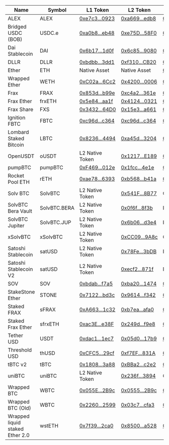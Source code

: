 | Name                            | Symbol       | L1 Token                                                                                 | L2 Token                                                                                       | Bridge L1                                                                                | Bridge L2                                                                                      |
| ------------------------------- | ------------ | ---------------------------------------------------------------------------------------- | ---------------------------------------------------------------------------------------------- | ---------------------------------------------------------------------------------------- | ---------------------------------------------------------------------------------------------- |
| ALEX                            | ALEX         | [0xe7c3...0923](https://etherscan.io/address/0xe7c3755482d0da522678af05945062d4427e0923) | [0xa669...edb8](https://explorer.gobob.xyz/address/0xa669e059fdcbdfc532a2edd658eb2922799eedb8) | [0x3F6c...1f7](https://etherscan.io/address/0x3F6cE1b36e5120BBc59D0cFe8A5aC8b6464ac1f7)  | [0x4200...0010](https://explorer.gobob.xyz/address/0x4200000000000000000000000000000000000010) |
| Bridged USDC (BOB)              | USDC.e       | [0xa0b8...eb48](https://etherscan.io/address/0xa0b86991c6218b36c1d19d4a2e9eb0ce3606eb48) | [0xe75D...58F0](https://explorer.gobob.xyz/address/0xe75D0fB2C24A55cA1e3F96781a2bCC7bdba058F0) | [0x450D...aCBb](https://etherscan.io/address/0x450D55a4B4136805B0e5A6BB59377c71FC4FaCBb) | [0xe497...cE90](https://explorer.gobob.xyz/address/0xe497788F8Fcc30B773C9A181a0FFE2e60645cE90) |
| Dai Stablecoin                  | DAI          | [0x6b17...1d0f](https://etherscan.io/address/0x6b175474e89094c44da98b954eedeac495271d0f) | [0x6c85...9080](https://explorer.gobob.xyz/address/0x6c851f501a3f24e29a8e39a29591cddf09369080) | [0x3F6c...1f7](https://etherscan.io/address/0x3F6cE1b36e5120BBc59D0cFe8A5aC8b6464ac1f7)  | [0x4200...0010](https://explorer.gobob.xyz/address/0x4200000000000000000000000000000000000010) |
| DLLR                            | DLLR         | [0xbdbb...3dd1](https://etherscan.io/address/0xbdbb63f938c8961af31ead3deba5c96e6a323dd1) | [0xf310...CB20](https://explorer.gobob.xyz/address/0xf3107eEC1e6F067552C035FD87199e1A5169CB20) | [0x3F6c...1f7](https://etherscan.io/address/0x3F6cE1b36e5120BBc59D0cFe8A5aC8b6464ac1f7)  | [0x4200...0010](https://explorer.gobob.xyz/address/0x4200000000000000000000000000000000000010) |
| Ether                           | ETH          | Native Asset                                                                             | Native Asset                                                                                   | [0x3F6c...1f7](https://etherscan.io/address/0x3F6cE1b36e5120BBc59D0cFe8A5aC8b6464ac1f7)  | [0x4200...0010](https://explorer.gobob.xyz/address/0x4200000000000000000000000000000000000010) |
| Wrapped Ether                   | WETH         | [0xC02a...6Cc2](https://etherscan.io/address/0xc02aaa39b223fe8d0a0e5c4f27ead9083c756cc2) | [0x4200...0006](https://explorer.gobob.xyz/token/0x4200000000000000000000000000000000000006)   | [0x3F6c...1f7](https://etherscan.io/address/0x3F6cE1b36e5120BBc59D0cFe8A5aC8b6464ac1f7)  | [0x4200...0010](https://explorer.gobob.xyz/address/0x4200000000000000000000000000000000000010) |
| Frax                            | FRAX         | [0x853d...b99e](https://etherscan.io/address/0x853d955aCEf822Db058eb8505911ED77F175b99e) | [0xc4a2...361e](https://explorer.gobob.xyz/address/0xc4a20a608616f18aa631316eeda9fb62d089361e) | [0x3F6c...1f7](https://etherscan.io/address/0x3F6cE1b36e5120BBc59D0cFe8A5aC8b6464ac1f7)  | [0x4200...0010](https://explorer.gobob.xyz/address/0x4200000000000000000000000000000000000010) |
| Frax Ether                      | frxETH       | [0x5e84...aa1f](https://etherscan.io/address/0x5e8422345238f34275888049021821e8e08caa1f) | [0x4124...0321](https://explorer.gobob.xyz/address/0x4124CBBDE250a1a4bF94740491E79AB6a2eC0321) | [0x3F6c...1f7](https://etherscan.io/address/0x3F6cE1b36e5120BBc59D0cFe8A5aC8b6464ac1f7)  | [0x4200...0010](https://explorer.gobob.xyz/address/0x4200000000000000000000000000000000000010) |
| Frax Share                      | FXS          | [0x3432...64D0](https://etherscan.io/address/0x3432B6A60D23Ca0dFCa7761B7ab56459D9C964D0) | [0x15e3...a661](https://explorer.gobob.xyz/address/0x15e35b19ad29c512103eaabb55154ef0ee6ca661) | [0x3F6c...1f7](https://etherscan.io/address/0x3F6cE1b36e5120BBc59D0cFe8A5aC8b6464ac1f7)  | [0x4200...0010](https://explorer.gobob.xyz/address/0x4200000000000000000000000000000000000010) |
| Ignition FBTC                   | FBTC         | [0xc96d...c364](https://etherscan.io/address/0xc96de26018a54d51c097160568752c4e3bd6c364) | [0xc96d...c364](https://explorer.gobob.xyz/address/0xC96dE26018A54D51c097160568752c4E3BD6C364) | [0x3F6c...1f7](https://etherscan.io/address/0x3F6cE1b36e5120BBc59D0cFe8A5aC8b6464ac1f7)  | [0x4200...0010](https://explorer.gobob.xyz/address/0x4200000000000000000000000000000000000010) |
| Lombard Staked Bitcoin          | LBTC         | [0x8236...4494](https://etherscan.io/address/0x8236a87084f8B84306f72007F36F2618A5634494) | [0xa45d...3204](https://explorer.gobob.xyz/address/0xa45d4121b3d47719ff57a947a9d961539ba33204) | [0x3F6c...1f7](https://etherscan.io/address/0x3F6cE1b36e5120BBc59D0cFe8A5aC8b6464ac1f7)  | [0x4200...0010](https://explorer.gobob.xyz/address/0x4200000000000000000000000000000000000010) |
| OpenUSDT                        | oUSDT        | L2 Native Token                                                                          | [0x1217...E189](https://explorer.gobob.xyz/address/0x1217BfE6c773EEC6cc4A38b5Dc45B92292B6E189)       | [0x3F6c...1f7](https://etherscan.io/address/0x3F6cE1b36e5120BBc59D0cFe8A5aC8b6464ac1f7)  | [0x4200...0010](https://explorer.gobob.xyz/address/0x4200000000000000000000000000000000000010) |
| pumpBTC                         | pumpBTC      | [0xF469...012e](https://etherscan.io/token/0xF469fBD2abcd6B9de8E169d128226C0Fc90a012e)   | [0x1fcc...4e1e](https://explorer.gobob.xyz/address/0x1fcca65fb6ae3b2758b9b2b394cb227eae404e1e) | [0x3F6c...1f7](https://etherscan.io/address/0x3F6cE1b36e5120BBc59D0cFe8A5aC8b6464ac1f7)  | [0x4200...0010](https://explorer.gobob.xyz/address/0x4200000000000000000000000000000000000010) |
| Rocket Pool ETH                 | rETH         | [0xae78...6393](https://etherscan.io/address/0xae78736cd615f374d3085123a210448e74fc6393) | [0xb568...b41a](https://explorer.gobob.xyz/address/0xb5686c4f60904ec2bda6277d6fe1f7caa8d1b41a) | [0x3F6c...1f7](https://etherscan.io/address/0x3F6cE1b36e5120BBc59D0cFe8A5aC8b6464ac1f7)  | [0x4200...0010](https://explorer.gobob.xyz/address/0x4200000000000000000000000000000000000010) |
| Solv BTC                        | SolvBTC      | L2 Native Token                                                                          | [0x541F...8B77](https://explorer.gobob.xyz/address/0x541FD749419CA806a8bc7da8ac23D346f2dF8B77) | CCIP                                                                                     | CCIP                                                                                           |
| SolvBTC Bera Vault              | SolvBTC.BERA | L2 Native Token                                                                          | [0x0f6f...8f3b](https://explorer.gobob.xyz/address/0x0f6f337b09cb5131cf0ce9df3beb295b8e728f3b) | N/A                                                                                      | N/A                                                                                            |
| SolvBTC Jupiter                 | SolvBTC.JUP  | L2 Native Token                                                                          | [0x6b06...d3e4](https://explorer.gobob.xyz/address/0x6b062aa7f5fc52b530cb13967ae2e6bc0d8dd3e4) | N/A                                                                                      | N/A                                                                                            |
| xSolvBTC                        | xSolvBTC     | L2 Native Token                                                                          | [0xCC09...9A8c](https://explorer.gobob.xyz/address/0xCC0966D8418d412c599A6421b760a847eB169A8c) | CCIP                                                                                     | CCIP                                                                                           |
| Satoshi Stablecoin              | satUSD       | L2 Native Token                                                                          | [0x78Fe...3bDB](https://explorer.gobob.xyz/address/0x78Fea795cBFcC5fFD6Fb5B845a4f53d25C283bDB) | N/A                                                                                      | N/A                                                                                            |
| Satoshi Stablecoin V2           | satUSD       | L2 Native Token                                                                          | [0xecf2...871f](https://explorer.gobob.xyz/address/0xecf21b335B41f9d5A89f6186A99c19a3c467871f) | N/A                                                                                      | N/A                                                                                            |
| SOV                             | SOV          | [0xbdab...f7a5](https://etherscan.io/address/0xbdab72602e9ad40fc6a6852caf43258113b8f7a5) | [0xba20...1474](https://explorer.gobob.xyz/address/0xba20a5e63eeEFfFA6fD365E7e540628F8fC61474) | [0x3F6c...1f7](https://etherscan.io/address/0x3F6cE1b36e5120BBc59D0cFe8A5aC8b6464ac1f7)  | [0x4200...0010](https://explorer.gobob.xyz/address/0x4200000000000000000000000000000000000010) |
| StakeStone Ether                | STONE        | [0x7122...bd3c](https://etherscan.io/address/0x7122985656e38bdc0302db86685bb972b145bd3c) | [0x9614...f342](https://explorer.gobob.xyz/address/0x96147a9ae9a42d7da551fd2322ca15b71032f342) | [0x3F6c...1f7](https://etherscan.io/address/0x3F6cE1b36e5120BBc59D0cFe8A5aC8b6464ac1f7)  | [0x4200...0010](https://explorer.gobob.xyz/address/0x4200000000000000000000000000000000000010) |
| Staked FRAX                     | sFRAX        | [0xA663...1c32](https://etherscan.io/address/0xA663B02CF0a4b149d2aD41910CB81e23e1c41c32) | [0xb7ea...afa0](https://explorer.gobob.xyz/address/0xb7eae04b995b3b365040dee99795112add43afa0) | [0x3F6c...1f7](https://etherscan.io/address/0x3F6cE1b36e5120BBc59D0cFe8A5aC8b6464ac1f7)  | [0x4200...0010](https://explorer.gobob.xyz/address/0x4200000000000000000000000000000000000010) |
| Staked Frax Ether               | sfrxETH      | [0xac3E...e38F](https://etherscan.io/address/0xac3E018457B222d93114458476f3E3416Abbe38F) | [0x249d...f9e8](https://explorer.gobob.xyz/address/0x249d2952d1c678843e7cd7bf654efcec52f2f9e8) | [0x3F6c...1f7](https://etherscan.io/address/0x3F6cE1b36e5120BBc59D0cFe8A5aC8b6464ac1f7)  | [0x4200...0010](https://explorer.gobob.xyz/address/0x4200000000000000000000000000000000000010) |
| Tether USD                      | USDT         | [0xdac1...1ec7](https://etherscan.io/address/0xdac17f958d2ee523a2206206994597c13d831ec7) | [0x05d0...17b9](https://explorer.gobob.xyz/address/0x05d032ac25d322df992303dca074ee7392c117b9) | [0x3F6c...1f7](https://etherscan.io/address/0x3F6cE1b36e5120BBc59D0cFe8A5aC8b6464ac1f7)  | [0x4200...0010](https://explorer.gobob.xyz/address/0x4200000000000000000000000000000000000010) |
| Threshold USD                   | thUSD        | [0xCFC5...29cf](https://etherscan.io/address/0xCFC5bD99915aAa815401C5a41A927aB7a38d29cf) | [0xf7EF...831A](https://explorer.gobob.xyz/address/0xf7EF136751D7496021858c048FFA4f978C27831A) | [0x3F6c...1f7](https://etherscan.io/address/0x3F6cE1b36e5120BBc59D0cFe8A5aC8b6464ac1f7)  | [0x4200...0010](https://explorer.gobob.xyz/address/0x4200000000000000000000000000000000000010) |
| tBTC v2                         | tBTC         | [0x1808...3a88](https://etherscan.io/address/0x18084fba666a33d37592fa2633fd49a74dd93a88) | [0xBBa2...c2e2](https://explorer.gobob.xyz/address/0xBBa2eF945D523C4e2608C9E1214C2Cc64D4fc2e2) | [0x3F6c...1f7](https://etherscan.io/address/0x3F6cE1b36e5120BBc59D0cFe8A5aC8b6464ac1f7)  | [0x4200...0010](https://explorer.gobob.xyz/address/0x4200000000000000000000000000000000000010) |
| uniBTC                          | uniBTC       | L2 Native Token                                                                          | [0x236f...3894](https://explorer.gobob.xyz/address/0x236f8c0a61dA474dB21B693fB2ea7AAB0c803894) | CCIP                                                                                     | CCIP                                                                                           |
| Wrapped BTC                     | WBTC         | [0x055E...2B9c](https://etherscan.io/address/0x0555E30da8f98308EdB960aa94C0Db47230d2B9c) | [0x0555...2B9c](https://explorer.gobob.xyz/address/0x0555E30da8f98308EdB960aa94C0Db47230d2B9c) | [0x3F6c...1f7](https://etherscan.io/address/0x3F6cE1b36e5120BBc59D0cFe8A5aC8b6464ac1f7)  | [0x4200...0010](https://explorer.gobob.xyz/address/0x4200000000000000000000000000000000000010) |
| Wrapped BTC (Old)               | WBTC         | [0x2260...2599](https://etherscan.io/address/0x2260fac5e5542a773aa44fbcfedf7c193bc2c599) | [0x03c7...cfa3](https://explorer.gobob.xyz/address/0x03c7054bcb39f7b2e5b2c7acb37583e32d70cfa3) | [0x3F6c...1f7](https://etherscan.io/address/0x3F6cE1b36e5120BBc59D0cFe8A5aC8b6464ac1f7)  | [0x4200...0010](https://explorer.gobob.xyz/address/0x4200000000000000000000000000000000000010) |
| Wrapped liquid staked Ether 2.0 | wstETH       | [0x7f39...2ca0](https://etherscan.io/address/0x7f39c581f595b53c5cb19bd0b3f8da6c935e2ca0) | [0x8500...a528](https://explorer.gobob.xyz/address/0x85008aE6198BC91aC0735CB5497CF125ddAAc528) | [0x091d...5B72](https://etherscan.io/address/0x091dF5E1284E49fA682407096aD34cfD42B95B72) | [0xd155...c4d1](https://explorer.gobob.xyz/address/0xd1559523374D93972E0F7fE1AA98642754f5c4d1) |
